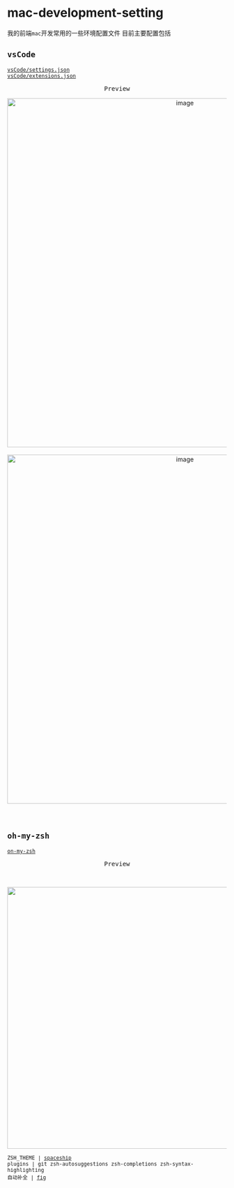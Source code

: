 # mac-development-setting
我的前端`mac`开发常用的一些环境配置文件 目前主要配置包括
## `vsCode`

[`vsCode/settings.json`](https://github.com/wakaka378/mac-development-setting/blob/main/vsCode/setting.json)<br>
[`vsCode/extensions.json`](https://github.com/wakaka378/mac-development-setting/blob/main/vsCode/extensions.json)
<p align="center"><samp>Preview</samp></p>

<p align="center">
<img width="800" alt="image" src="https://user-images.githubusercontent.com/46524158/164018236-03572d30-db19-4027-98f0-06fd65caac8e.png">

<br/>
<br/>


<img width="800" alt="image" src="https://user-images.githubusercontent.com/46524158/164017576-102e9413-9667-4e71-a5a8-8add53405f27.png">
<br/>
<br/>


<br>
  


## `oh-my-zsh`
   [`on-my-zsh`](https://github.com/wakaka378/mac-development-setting/blob/main/ohMyZsh/ohMyZsh.json)
  <p align="center"><samp>Preview</samp></p>
  <br/>
  
  <p align="center">
  <img width="600 alt="image" src="https://user-images.githubusercontent.com/46524158/164021297-5de58e57-e451-4b76-8c19-201f3136c6ac.gif">
                                                                                                                                                                                                                                                                   
<sub><samp> ZSH_THEME | [spaceship](https://github.com/spaceship-prompt/spaceship-prompt) <br/> plugins | git zsh-autosuggestions  zsh-completions zsh-syntax-highlighting <br> 自动补全 | [fig](https://github.com/withfig/autocomplete)</samp></sub>                                    
                                            


